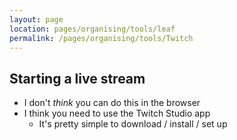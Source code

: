 ```yaml
---
layout: page
location: pages/organising/tools/leaf
permalink: /pages/organising/tools/Twitch
---
```


## Starting a live stream

- I don't _think_ you can do this in the browser
- I think you need to use the Twitch Studio app
    - It's pretty simple to download / install / set up